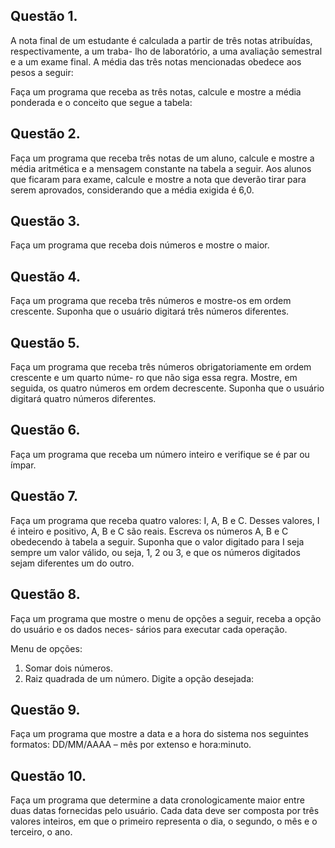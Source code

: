 ## Questão 1. 
A nota final de um estudante é calculada a partir de três notas atribuídas, respectivamente, a um traba-
lho de laboratório, a uma avaliação semestral e a um exame final. A média das três notas mencionadas
obedece aos pesos a seguir:

Faça um programa que receba as três notas, calcule e mostre a média ponderada e o conceito que segue
a tabela:

## Questão 2.
Faça um programa que receba três notas de um aluno, calcule e mostre a média aritmética e a mensagem
constante na tabela a seguir. Aos alunos que ficaram para exame, calcule e mostre a nota que deverão
tirar para serem aprovados, considerando que a média exigida é 6,0.

## Questão 3.
Faça um programa que receba dois números e mostre o maior.

## Questão 4.
Faça um programa que receba três números e mostre-os em ordem crescente. Suponha que o usuário
digitará três números diferentes.

## Questão 5.
Faça um programa que receba três números obrigatoriamente em ordem crescente e um quarto núme-
ro que não siga essa regra. Mostre, em seguida, os quatro números em ordem decrescente. Suponha 
que o usuário digitará quatro números diferentes.

## Questão 6.
Faça um programa que receba um número inteiro e verifique se é par ou ímpar.

## Questão 7.
Faça um programa que receba quatro valores: I, A, B e C. Desses valores, I é inteiro e positivo, A, B e
C são reais. Escreva os números A, B e C obedecendo à tabela a seguir.
Suponha que o valor digitado para I seja sempre um valor válido, ou seja, 1, 2 ou 3, e que os números
digitados sejam diferentes um do outro.

## Questão 8.
Faça um programa que mostre o menu de opções a seguir, receba a opção do usuário e os dados neces-
sários para executar cada operação.

Menu de opções:
1. Somar dois números.
2. Raiz quadrada de um número.
Digite a opção desejada:

## Questão 9.
Faça um programa que mostre a data e a hora do sistema nos seguintes formatos: DD/MM/AAAA –
mês por extenso e hora:minuto.

## Questão 10.
Faça um programa que determine a data cronologicamente maior entre duas datas fornecidas pelo
usuário. Cada data deve ser composta por três valores inteiros, em que o primeiro representa o dia, o
segundo, o mês e o terceiro, o ano.

